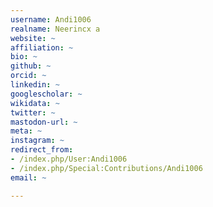 ```yaml
---
username: Andi1006
realname: Neerincx a
website: ~
affiliation: ~
bio: ~
github: ~
orcid: ~
linkedin: ~
googlescholar: ~
wikidata: ~
twitter: ~
mastodon-url: ~
meta: ~
instagram: ~
redirect_from:
- /index.php/User:Andi1006
- /index.php/Special:Contributions/Andi1006
email: ~

---
```


